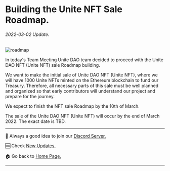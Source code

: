 # Building the Unite NFT Sale Roadmap.
###### 2022-03-02 Update.



![roadmap](https://github.com/Unite-DAO/Documentation/blob/main/assets/roadmap.jpeg)



In today's Team Meeting Unite DAO team decided to proceed with the Unite DAO NFT (Unite NFT) sale Roadmap building.

We want to make the initial sale of Unite DAO NFT (Unite NFT), where we will have 1000 Unite NFTs minted on the Ethereum blockchain to fund our Treasury.
Therefore, all necessary parts of this sale must be well planned and organized so that early contributors will understand our project and prepare for the journey.

We expect to finish the NFT sale Roadmap by the 10th of March.

The sale of the Unite DAO NFT (Unite NFT) will occur by the end of March 2022. The exact date is TBD.

***

💬 Always a good idea to join our [Discord Server.](https://discord.gg/7RwPerFPe8)

🆕 Check [New Updates.](https://github.com/Unite-DAO/Documentation/tree/main/updates)

🏠 Go back to [Home Page.](https://github.com/Unite-DAO/Documentation)

***
